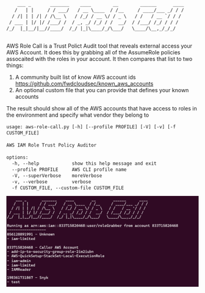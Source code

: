```

    ___ _       _______    ____        __        ______      ____
   /   | |     / / ___/   / __ \____  / /__     / ____/___ _/ / /
  / /| | | /| / /\__ \   / /_/ / __ \/ / _ \   / /   / __ `/ / / 
 / ___ | |/ |/ /___/ /  / _, _/ /_/ / /  __/  / /___/ /_/ / / /  
/_/  |_|__/|__//____/  /_/ |_|\____/_/\___/   \____/\__,_/_/_/   
                                                                 
```
AWS Role Call is a Trust Polict Audit tool that reveals external access your AWS Account. 
It does this by grabbing all of the AssumeRole policies assocaited with the roles in your account. It then compares that list to two things: 
1. A community built list of know AWS account ids https://github.com/fwdcloudsec/known_aws_accounts
2. An optional custom file that you can provide that defines your known accounts

The result should show all of the AWS accounts that have access to roles in the environment and specify what vendor they belong to

```
usage: aws-role-call.py [-h] [--profile PROFILE] [-V] [-v] [-f CUSTOM_FILE]

AWS IAM Role Trust Policy Auditor

options:
  -h, --help            show this help message and exit
  --profile PROFILE     AWS CLI profile name
  -V, --superVerbose    moreVerbose
  -v, --verbose         verbose
  -f CUSTOM_FILE, --custom-file CUSTOM_FILE
```



![Screenshot](screenshot.png)
